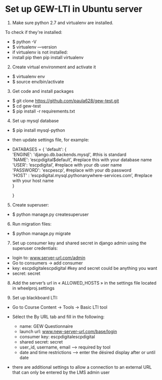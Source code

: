 # Set up GEW-LTI in Ubuntu server

1. Make sure python 2.7  and virtualenv are installed. 

To check if they're installed:
* $ python -V
* $ virtualenv —version
* if virtualenv is not installed:
* install pip then pip install virtualenv

2. Create virtual environment and activate it
* $ virtualenv env
* $ source env/bin/activate

3. Get code and install packages
* $ git clone https://github.com/paula628/gew-test.git
* $ cd gew-test
* $ pip install -r requirements.txt

4. Set up mysql database
* $ pip install mysql-python
* then update settings file, for example:
* DATABASES = 
 {
	     'default': {<br/>
	    	'ENGINE': 'django.db.backends.mysql', #this is standard <br/>
	    	'NAME': ‘escpdigital$default’, #replace this with your database name <br/>
	    	'USER': ‘escpdigital’, #replace with your db user name <br/>
	    	'PASSWORD': 'escpescp', #replace with your db password <br/>
	    	'HOST' : ‘escpdigital.mysql.pythonanywhere-services.com’, #replace with your host name <br/>
	    }

	}

5. Create superuser:
* $ python manage.py createsuperuser

6. Run migration files:
* $ python manage.py migrate

7. Set up consumer key and shared secret in django admin using the superuser credentials:
* login to: www.server-url.com/admin
* Go to consumers -> add consumer
* key: escpdigitalescpdigital #key and secret could be anything you want
* secret: secret

8. Add the server’s url in « ALLOWED_HOSTS » in the settings file located in wheelproj.settings 

9. Set up blackboard LTI:
* Go to  Course Content -> Tools -> Basic LTI tool 
* Sélect the By URL tab and fill in the following:

	* name: GEW Questionnaire
	* launch url: www.new-server-url.com/base/login
	* consumer key: escpdigitalescpdigital
	* shared secret: secret
	* user_id, username, email —> required by tool
	* date and time restrictions —> enter the désired display after or until date 

*  there are additional settings to allow a connection to an external URL that can only be entered by the LMS admin user

